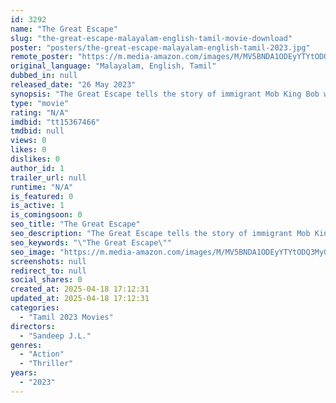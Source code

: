 ```yaml
---
id: 3292
name: "The Great Escape"
slug: "the-great-escape-malayalam-english-tamil-movie-download"
poster: "posters/the-great-escape-malayalam-english-tamil-2023.jpg"
remote_poster: "https://m.media-amazon.com/images/M/MV5BNDA1ODEyYTYtODQ3My00YWNiLTlmNWEtYjIxMDNkZjRjODE5XkEyXkFqcGdeQXVyNTY5MzQxNjg@._V1_SX300.jpg"
original_language: "Malayalam, English, Tamil"
dubbed_in: null
released_date: "26 May 2023"
synopsis: "The Great Escape tells the story of immigrant Mob King Bob who is involved in various illegal activities like arms dealing and money laundering. Bobs biggest enemy Lord Pavlov attacks Bobs family to seek revenge."
type: "movie"
rating: "N/A"
imdbid: "tt15367466"
tmdbid: null
views: 0
likes: 0
dislikes: 0
author_id: 1
trailer_url: null
runtime: "N/A"
is_featured: 0
is_active: 1
is_comingsoon: 0
seo_title: "The Great Escape"
seo_description: "The Great Escape tells the story of immigrant Mob King Bob who is involved in various illegal activities like arms dealing and money laundering. Bobs biggest enemy Lord Pavlov attacks Bobs family to seek revenge."
seo_keywords: "\"The Great Escape\""
seo_image: "https://m.media-amazon.com/images/M/MV5BNDA1ODEyYTYtODQ3My00YWNiLTlmNWEtYjIxMDNkZjRjODE5XkEyXkFqcGdeQXVyNTY5MzQxNjg@._V1_SX300.jpg"
screenshots: null
redirect_to: null
social_shares: 0
created_at: 2025-04-18 17:12:31
updated_at: 2025-04-18 17:12:31
categories:
  - "Tamil 2023 Movies"
directors:
  - "Sandeep J.L."
genres:
  - "Action"
  - "Thriller"
years:
  - "2023"
---
```

